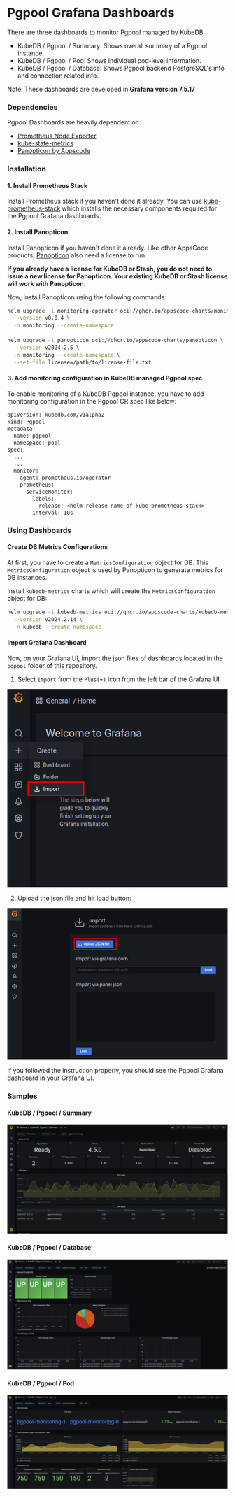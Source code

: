 # Pgpool Grafana Dashboards

There are three dashboards to monitor Pgpool managed by KubeDB.

- KubeDB / Pgpool / Summary: Shows overall summary of a Pgpool instance.
- KubeDB / Pgpool / Pod: Shows individual pod-level information.
- KubeDB / Pgpool / Database: Shows Pgpool backend PostgreSQL's info and connection related info.

Note: These dashboards are developed in **Grafana version 7.5.17**

### Dependencies

Pgpool Dashboards are heavily dependent on:

- [Prometheus Node Exporter](https://github.com/prometheus/node_exporter)
- [kube-state-metrics](https://github.com/kubernetes/kube-state-metrics)
- [Panopticon by Appscode](https://byte.builders/blog/post/introducing-panopticon/)


### Installation

#### 1. Install Prometheus Stack

Install Prometheus stack if you haven't done it already. You can use [kube-prometheus-stack](https://artifacthub.io/packages/helm/prometheus-community/kube-prometheus-stack) which installs the necessary components required for the Pgpool Grafana dashboards.

#### 2. Install Panopticon

Install Panopticon if you haven't done it already. Like other AppsCode products, [Panopticon](https://byte.builders/blog/post/introducing-panopticon/) also need a license to run.

**If you already have a license for KubeDB or Stash, you do not need to issue a new license for Panopticon. Your existing KubeDB or Stash license will work with Panopticon.**

Now, install Panopticon using the following commands:

```bash
helm upgrade -i monitoring-operator oci://ghcr.io/appscode-charts/monitoring-operator \
  --version v0.0.4 \
  -n monitoring --create-namespace

helm upgrade -i panopticon oci://ghcr.io/appscode-charts/panopticon \
  --version v2024.2.5 \
  -n monitoring --create-namespace \
  --set-file license=/path/to/license-file.txt
```

#### 3. Add monitoring configuration in KubeDB managed Pgpool spec

To enable monitoring of a KubeDB Pgpool instance, you have to add monitoring configuration in the Pgpool CR spec like below:

```
apiVersion: kubedb.com/v1alpha2
kind: Pgpool
metadata:
  name: pgpool
  namespace: pool
spec:
  ...
  ...
  monitor:
    agent: prometheus.io/operator
    prometheus:
      serviceMonitor:
        labels:
          release: <helm-release-name-of-kube-prometheus-stack>
        interval: 10s
```

### Using Dashboards

#### Create DB Metrics Configurations

At first, you have to create a `MetricsConfiguration` object for DB. This `MetricsConfiguration` object is used by Panopticon to generate metrics for DB instances.

Install `kubedb-metrics` charts which will create the `MetricsConfiguration` object for DB:

```bash
helm upgrade -i kubedb-metrics oci://ghcr.io/appscode-charts/kubedb-metrics \
  --version v2024.2.14 \
  -n kubedb --create-namespace
```

#### Import Grafana Dashboard

Now, on your Grafana UI, import the json files of dashboards located in the `pgpool` folder of this repository.


1. Select `Import` from the `Plus(+)` icon from the left bar of the Grafana UI

![Import New Dashboard](/pgpool/images/import_dashboard_1.png)

2. Upload the json file and hit load button:

![Upload Dashboard JSON](/pgpool/images/import_dashboard_2.png)


If you followed the instruction properly, you should see the Pgpool Grafana dashboard in your Grafana UI.

### Samples

####  KubeDB / Pgpool / Summary

![KubeDB / Pgpool / Summary](/pgpool/images/kubedb-pgpool-summary.png)

#### KubeDB / Pgpool / Database

![KubeDB / Pgpool / Shard](/pgpool/images/kubedb-pgpool-database.png)

#### KubeDB / Pgpool / Pod

![KubeDB / Pgpool / Pod](/pgpool/images/kubedb-pgpool-pod.png)